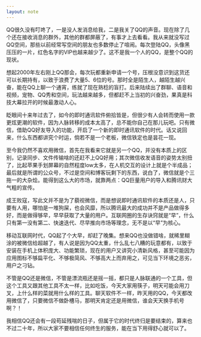 ```yaml
---
layout: note
---
```


QQ很久没有叮咚了，一是没人发消息给我，二是我关了QQ的声音。现在除了几个还在接收消息的群外，其他的群都屏蔽了，有事才上去看看。我从来就没写过QQ空间，那些以前经常写空间的朋友也多数停止了喧闹。每次登陆QQ，头像黑压压的一片，红色名字的VIP也越来越少了。这不是我一个人的QQ，是整个QQ的现状。

想起2000年左右刚上QQ那会，每次玩都重新申请一个号，压根没意识到这货还可以长期持有，以致于浪费了大量5、6位的号。那时全是陌生人，越陌生越兴奋，能在QQ上聊一个通宵，练就了现在熟稔的盲打。后来陆续出了群聊、语音和视频，宠物、QQ秀和空间，玩法越来越多，但都赶不上当初的兴奋劲，果真是科技大幕拉开的时候最激动人心。

眨眼间十来年过去了，如今的即时通讯软件俯拾皆是，但很少有人会转而使用一款更炫更潮的软件，因为人脉转移的成本太高了，总不能你自己在那儿玩吧。只有微信，借助QQ好友导入的功能，开启了一个新的即时通讯软件的时代。话又说回来，什么东西都讲究个时运，倘若不是一个老板，微信铁定也是昙花一现。

至今我仍然不喜欢用微信，首先在我看来它就是另一个QQ，并没有本质上的区别，记录同步、文件传输啥的还赶不上QQ好用；其次微信收发语音的姿势太别扭了，比起苹果手划屏幕的自然程度low太多，在人机交互的设计上就是个半成品；最后就是所谓的公众号，不过是空间和博客玩剩下的东西，说白了，微信就是个三拖一的大杂烩。能得到这么大的市场，就靠两点：QQ巨量用户的导入和腾讯财大气粗的宣传。

成王败寇，写此文并不是为了藐视微信，而是想说即时通讯软件的本质还是人，只要有人用，哪怕是一堆狗屎，也会风靡，所以腾讯最大的成功并不是产品做得多好，而是做得够早，早早获取了大量的用户。互联网圈的生存诀窍就是“早”，什么只有第一没有第二、快速迭代、尽早推向市场等理念，无不是以“早”为核心。

移动互联网时代，QQ起了个大早，却赶了晚集。想来QQ也没做错啥，就稀里糊涂的被微信给超越了，有人说是因为QQ太重，什么乱七八糟的玩意都有，以致于安装在手机上体积庞大、功能繁琐，现在的用户又讲究小清新风格，甚至可能因为应用图标不够扁平化、不够极简风、不够高大上而弃用之，可见当下环境之恶劣，用户之刁钻。

不管是QQ还是微信，不管是漂流瓶还是摇一摇，都只是人脉联通的一个工具，但这个工具又跟其他工具不太一样，比如吃饭，今天大家用筷子，明天可能会用刀叉，上什么样的菜就用什么样的工具。聊天软件不一样，昨天用的QQ，今天都改用微信了，只要微信不做卧槽马，那明天肯定还是用微信，谁会天天换手机号啊？！

我相信QQ还会有一段苟延残喘的日子，但属于它的时代终归是要结束的，算来也不过二十年，所以大家不要相信任何终生的服务，能在当下用得舒心就可以了。